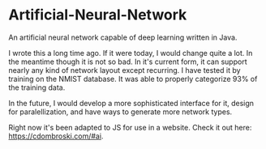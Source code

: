 # Artificial-Neural-Network
An artificial neural network capable of deep learning written in Java.

I wrote this a long time ago. If it were today, I would change quite a lot. In the meantime though it is not so bad. In it's current form, it can support nearly any kind of network layout except recurring. I have tested it by training on the NMIST database. It was able to properly categorize 93% of the training data.

In the future, I would develop a more sophisticated interface for it, design for paralellization, and have ways to generate more network types.

Right now it's been adapted to JS for use in a website. Check it out here: https://cdombroski.com/#ai.
